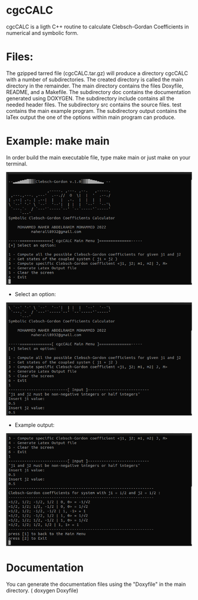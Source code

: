 # cgcCALC
cgcCALC is a ligth C++ routine to calculate Clebsch-Gordan Coefficients in numerical and symbolic form.

 
# Files:
 
The gzipped tarred file (cgcCALC.tar.gz) will produce a directory cgcCALC with a number of subdirectories.
The created directory is called the main directory in the remainder.
The main directory contains the files Doxyfile, README, and a Makefile.
The subdirectory doc contains the documentation generated using DOXYGEN.
The subdirectory include contains all the needed header files. The subdirectory src
contains the source files. test contains the main example program. The subdirectory output
contains the laTex output the one of the options within main program can produce.

# Example: make main
In order build the main executable file, type make main or just make on your terminal. 

![Alt text](https://github.com/Moh-Maher/cgcCALC/blob/main/doc/images/snap1.png?raw=true "Optional Title")

-  Select an option:

![Alt text](https://github.com/Moh-Maher/cgcCALC/blob/main/doc/images/snap2.png?raw=true "Optional Title")

-  Example output:

![Alt text](https://github.com/Moh-Maher/cgcCALC/blob/main/doc/images/snap3.png?raw=true "Optional Title")

# Documentation 
You can generate the documentation files using the "Doxyfile" in the main directory. ( doxygen Doxyfile) 
 
